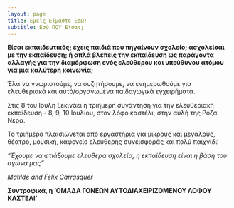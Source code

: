 ```yaml
---
layout: page
title: Εμείς Είμαστε ΕΔΩ!
subtitle: Εσύ ΠΟΥ Είσαι;
---
```


**Είσαι εκπαιδευτικός; έχεις παιδιά που πηγαίνουν σχολείο; ασχολείσαι με την εκπαίδευση; ή απλά βλέπεις την εκπαίδευση ως παράγοντα αλλαγής για την διαμόρφωση ενός ελεύθερου και υπεύθυνου ατόμου για μια καλύτερη κοινωνία;**

Έλα να γνωριστούμε, να συζητήσουμε, να ενημερωθούμε για ελευθεριακά και αυτό/οργανωμένα παιδαγωγικά εγχειρήματα.

Στις 8 του Ιούλη ξεκινάει η τριήμερη συνάντηση για την ελευθεριακή εκπαίδευση - 8, 9, 10 Ιουλίου, στον λόφο καστέλι, στην αυλή της Ρόζα Νέρα.

Το τριήμερο πλαισιώνεται από εργαστήρια για μικρούς και μεγάλους, θέατρο, μουσική, καφενείο ελεύθερης συνεισφοράς και πολύ παιχνίδι!

*“Έχουμε να φτιάξουμε ελεύθερα σχολεία, η εκπαίδευση είναι η βάση του αγώνα μας”*

*Matilde and Felix Carrasquer*


**Συντροφικά, η ‘ΟΜΑΔΑ ΓΟΝΕΩΝ ΑΥΤΟΔΙΑΧΕΙΡΙΖΟΜΕΝΟΥ ΛΟΦΟΥ ΚΑΣΤΕΛΙ’**

